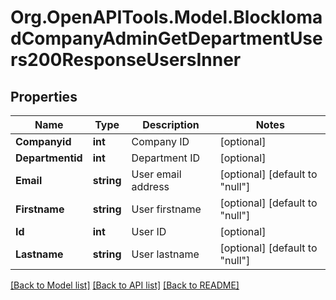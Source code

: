 # Org.OpenAPITools.Model.BlockIomadCompanyAdminGetDepartmentUsers200ResponseUsersInner

## Properties

Name | Type | Description | Notes
------------ | ------------- | ------------- | -------------
**Companyid** | **int** | Company ID | [optional] 
**Departmentid** | **int** | Department ID | [optional] 
**Email** | **string** | User email address | [optional] [default to "null"]
**Firstname** | **string** | User firstname | [optional] [default to "null"]
**Id** | **int** | User ID | [optional] 
**Lastname** | **string** | User lastname | [optional] [default to "null"]

[[Back to Model list]](../README.md#documentation-for-models) [[Back to API list]](../README.md#documentation-for-api-endpoints) [[Back to README]](../README.md)

